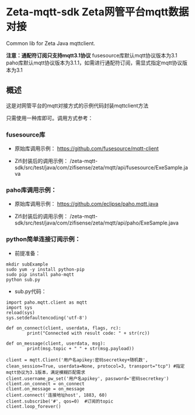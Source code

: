 # Zeta-mqtt-sdk Zeta网管平台mqtt数据对接

Common lib for Zeta Java mqttclient.

**注意：通配符订阅只支持mqtt3.1协议**
fusesource库默认mqtt协议版本为3.1
paho库默认mqtt协议版本为3.1.1，如需进行通配符订阅，需显式指定mqtt协议版本为3.1

## 概述
这是对网管平台的mqtt对接方式的示例代码封装mqttclient方法

只需使用一种库即可。调用方式参考：
### fusesource库
- 原始库调用示例：
https://github.com/fusesource/mqtt-client

- Zifi封装后的调用示例：
/zeta-mqtt-sdk/src/test/java/com/zifisense/zeta/mqtt/api/fusesource/ExeSample.java

### paho库调用示例：
- 原始库调用示例：
https://github.com/eclipse/paho.mqtt.java

- Zifi封装后的调用示例：
/zeta-mqtt-sdk/src/test/java/com/zifisense/zeta/mqtt/api/paho/ExeSample.java


### python简单连接订阅示例：
- 前提准备：
```
mkdir subExample
sudo yum -y install python-pip
sudo pip install paho-mqtt
python sub.py 
```
- sub.py代码：
```
import paho.mqtt.client as mqtt
import sys
reload(sys)
sys.setdefaultencoding('utf-8')

def on_connect(client, userdata, flags, rc):
        print("Connected with result code: " + str(rc))

def on_message(client, userdata, msg):
        print(msg.topic + " " + str(msg.payload))

client = mqtt.Client('用户名apikey:密码secretkey+随机数', clean_session=True, userdata=None, protocol=3, transport="tcp") #指定mqtt协议为3.1版本，满足模糊匹配需求
client.username_pw_set('用户名apikey', password='密码secretkey')
client.on_connect = on_connect
client.on_message = on_message
client.connect('连接地址host', 1883, 60)
client.subscribe('#', qos=0)  #订阅的topic
client.loop_forever()
```

